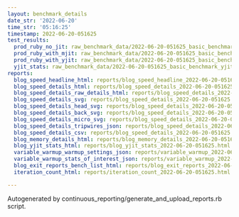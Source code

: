 ```yaml
---
layout: benchmark_details
date_str: '2022-06-20'
time_str: '05:16:25'
timestamp: 2022-06-20-051625
test_results:
  prod_ruby_no_jit: raw_benchmark_data/2022-06-20-051625_basic_benchmark_prod_ruby_no_jit.json
  prod_ruby_with_mjit: raw_benchmark_data/2022-06-20-051625_basic_benchmark_prod_ruby_with_mjit.json
  prod_ruby_with_yjit: raw_benchmark_data/2022-06-20-051625_basic_benchmark_prod_ruby_with_yjit.json
  yjit_stats: raw_benchmark_data/2022-06-20-051625_basic_benchmark_yjit_stats.json
reports:
  blog_speed_headline_html: reports/blog_speed_headline_2022-06-20-051625.html
  blog_speed_details_html: reports/blog_speed_details_2022-06-20-051625.html
  blog_speed_details_raw_details_html: reports/blog_speed_details_2022-06-20-051625.raw_details.html
  blog_speed_details_svg: reports/blog_speed_details_2022-06-20-051625.svg
  blog_speed_details_head_svg: reports/blog_speed_details_2022-06-20-051625.head.svg
  blog_speed_details_back_svg: reports/blog_speed_details_2022-06-20-051625.back.svg
  blog_speed_details_micro_svg: reports/blog_speed_details_2022-06-20-051625.micro.svg
  blog_speed_details_tripwires_json: reports/blog_speed_details_2022-06-20-051625.tripwires.json
  blog_speed_details_csv: reports/blog_speed_details_2022-06-20-051625.csv
  blog_memory_details_html: reports/blog_memory_details_2022-06-20-051625.html
  blog_yjit_stats_html: reports/blog_yjit_stats_2022-06-20-051625.html
  variable_warmup_warmup_settings_json: reports/variable_warmup_2022-06-20-051625.warmup_settings.json
  variable_warmup_stats_of_interest_json: reports/variable_warmup_2022-06-20-051625.stats_of_interest.json
  blog_exit_reports_bench_list_html: reports/blog_exit_reports_2022-06-20-051625.bench_list.html
  iteration_count_html: reports/iteration_count_2022-06-20-051625.html

---
```

Autogenerated by continuous_reporting/generate_and_upload_reports.rb script.
